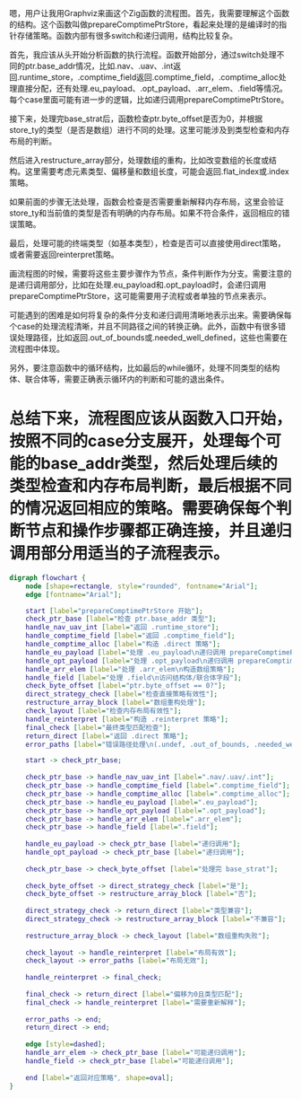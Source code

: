 嗯，用户让我用Graphviz来画这个Zig函数的流程图。首先，我需要理解这个函数的结构。这个函数叫做prepareComptimePtrStore，看起来处理的是编译时的指针存储策略。函数内部有很多switch和递归调用，结构比较复杂。

首先，我应该从头开始分析函数的执行流程。函数开始部分，通过switch处理不同的ptr.base_addr情况，比如.nav、.uav、.int返回.runtime_store，.comptime_field返回.comptime_field，.comptime_alloc处理直接分配，还有处理.eu_payload、.opt_payload、.arr_elem、.field等情况。每个case里面可能有进一步的逻辑，比如递归调用prepareComptimePtrStore。

接下来，处理完base_strat后，函数检查ptr.byte_offset是否为0，并根据store_ty的类型（是否是数组）进行不同的处理。这里可能涉及到类型检查和内存布局的判断。

然后进入restructure_array部分，处理数组的重构，比如改变数组的长度或结构。这里需要考虑元素类型、偏移量和数组长度，可能会返回.flat_index或.index策略。

如果前面的步骤无法处理，函数会检查是否需要重新解释内存布局，这里会验证store_ty和当前值的类型是否有明确的内存布局。如果不符合条件，返回相应的错误策略。

最后，处理可能的终端类型（如基本类型），检查是否可以直接使用direct策略，或者需要返回reinterpret策略。

画流程图的时候，需要将这些主要步骤作为节点，条件判断作为分支。需要注意的是递归调用部分，比如在处理.eu_payload和.opt_payload时，会递归调用prepareComptimePtrStore，这可能需要用子流程或者单独的节点来表示。

可能遇到的困难是如何将复杂的条件分支和递归调用清晰地表示出来。需要确保每个case的处理流程清晰，并且不同路径之间的转换正确。此外，函数中有很多错误处理路径，比如返回.out_of_bounds或.needed_well_defined，这些也需要在流程图中体现。

另外，要注意函数中的循环结构，比如最后的while循环，处理不同类型的结构体、联合体等，需要正确表示循环内的判断和可能的退出条件。

总结下来，流程图应该从函数入口开始，按照不同的case分支展开，处理每个可能的base_addr类型，然后处理后续的类型检查和内存布局判断，最后根据不同的情况返回相应的策略。需要确保每个判断节点和操作步骤都正确连接，并且递归调用部分用适当的子流程表示。
================================================
```dot
digraph flowchart {
    node [shape=rectangle, style="rounded", fontname="Arial"];
    edge [fontname="Arial"];

    start [label="prepareComptimePtrStore 开始"];
    check_ptr_base [label="检查 ptr.base_addr 类型"];
    handle_nav_uav_int [label="返回 .runtime_store"];
    handle_comptime_field [label="返回 .comptime_field"];
    handle_comptime_alloc [label="构造 .direct 策略"];
    handle_eu_payload [label="处理 .eu_payload\n递归调用 prepareComptimePtrStore"];
    handle_opt_payload [label="处理 .opt_payload\n递归调用 prepareComptimePtrStore"];
    handle_arr_elem [label="处理 .arr_elem\n构造数组策略"];
    handle_field [label="处理 .field\n访问结构体/联合体字段"];
    check_byte_offset [label="ptr.byte_offset == 0?"];
    direct_strategy_check [label="检查直接策略有效性"];
    restructure_array_block [label="数组重构处理"];
    check_layout [label="检查内存布局有效性"];
    handle_reinterpret [label="构造 .reinterpret 策略"];
    final_check [label="最终类型匹配检查"];
    return_direct [label="返回 .direct 策略"];
    error_paths [label="错误路径处理\n(.undef, .out_of_bounds, .needed_well_defined 等)"];

    start -> check_ptr_base;
    
    check_ptr_base -> handle_nav_uav_int [label=".nav/.uav/.int"];
    check_ptr_base -> handle_comptime_field [label=".comptime_field"];
    check_ptr_base -> handle_comptime_alloc [label=".comptime_alloc"];
    check_ptr_base -> handle_eu_payload [label=".eu_payload"];
    check_ptr_base -> handle_opt_payload [label=".opt_payload"];
    check_ptr_base -> handle_arr_elem [label=".arr_elem"];
    check_ptr_base -> handle_field [label=".field"];
    
    handle_eu_payload -> check_ptr_base [label="递归调用"];
    handle_opt_payload -> check_ptr_base [label="递归调用"];
    
    check_ptr_base -> check_byte_offset [label="处理完 base_strat"];
    
    check_byte_offset -> direct_strategy_check [label="是"];
    check_byte_offset -> restructure_array_block [label="否"];
    
    direct_strategy_check -> return_direct [label="类型兼容"];
    direct_strategy_check -> restructure_array_block [label="不兼容"];
    
    restructure_array_block -> check_layout [label="数组重构失败"];
    
    check_layout -> handle_reinterpret [label="布局有效"];
    check_layout -> error_paths [label="布局无效"];
    
    handle_reinterpret -> final_check;
    
    final_check -> return_direct [label="偏移为0且类型匹配"];
    final_check -> handle_reinterpret [label="需要重新解释"];
    
    error_paths -> end;
    return_direct -> end;
    
    edge [style=dashed];
    handle_arr_elem -> check_ptr_base [label="可能递归调用"];
    handle_field -> check_ptr_base [label="可能递归调用"];
    
    end [label="返回对应策略", shape=oval];
}
```